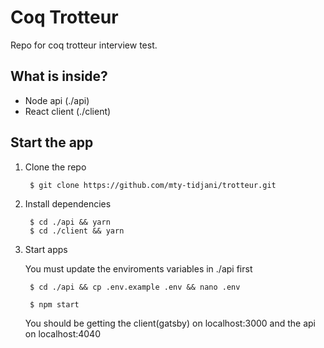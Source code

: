 # Coq Trotteur

Repo for coq trotteur interview test.

## What is inside?

- Node api (./api)
- React client (./client)

## Start the app

1. Clone the repo

        $ git clone https://github.com/mty-tidjani/trotteur.git

2. Install dependencies

        $ cd ./api && yarn 
        $ cd ./client && yarn
    
3. Start apps

    You must update the enviroments variables in ./api first
        
        $ cd ./api && cp .env.example .env && nano .env

        $ npm start

    You should be getting the client(gatsby) on localhost:3000 and the api on localhost:4040

    